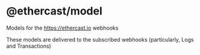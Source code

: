 # @ethercast/model

Models for the https://ethercast.io webhooks

These models are delivered to the subscribed webhooks (particularly, Logs and Transactions)

